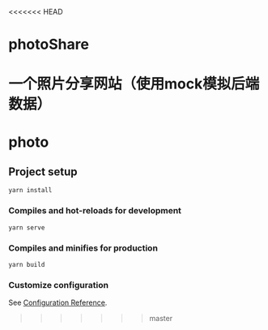 <<<<<<< HEAD
# photoShare
一个照片分享网站（使用mock模拟后端数据）
=======
# photo

## Project setup
```
yarn install
```

### Compiles and hot-reloads for development
```
yarn serve
```

### Compiles and minifies for production
```
yarn build
```

### Customize configuration
See [Configuration Reference](https://cli.vuejs.org/config/).
>>>>>>> master
